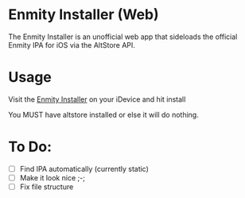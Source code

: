 # Enmity Installer (Web)

The Enmity Installer is an unofficial web app that sideloads the official Enmity IPA for iOS via the AltStore API.

# Usage

Visit the [Enmity Installer](https://enmity-web-installer.vercel.app/) on your iDevice and hit install

You MUST have altstore installed or else it will do nothing.

# To Do:

- [ ] Find IPA automatically (currently static)
- [ ] Make it look nice ;-;
- [ ] Fix file structure